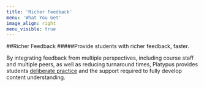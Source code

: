 ```yaml
---
title: 'Richer Feedback'
menu: 'What You Get'
image_align: right
menu_visible: true
---
```


##Richer Feedback
#####Provide students with richer feedback, faster. 

By integrating feedback from multiple perspectives, including course staff and multiple peers, as well as reducing turnaround times, Platypus provides students [deliberate practice](https://en.wikipedia.org/wiki/Practice_(learning_method)#Deliberate_practice) and the support required to fully develop content understanding.